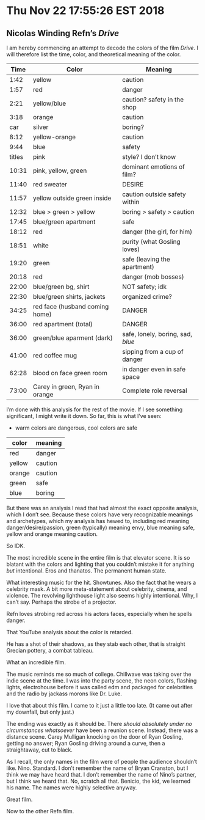 # Thu Nov 22 17:55:26 EST 2018
## Nicolas Winding Refn’s _Drive_

I am hereby commencing an attempt to decode the colors of the film _Drive_. I
will therefore list the time, color, and theoretical meaning of the color.

| Time   | Color                          | Meaning                           |
|--------|--------------------------------|-----------------------------------|
| 1:42   | yellow                         | caution                           |
| 1:57   | red                            | danger                            |
| 2:21   | yellow/blue                    | caution? safety in the shop       |
| 3:18   | orange                         | caution                           |
| car    | silver                         | boring?                           |
| 8:12   | yellow-orange                  | caution                           |
| 9:44   | blue                           | safety                            |
| titles | pink                           | style? I don’t know               |
| 10:31  | pink, yellow, green            | dominant emotions of film?        |
| 11:40  | red sweater                    | DESIRE                            |
| 11:57  | yellow outside green inside    | caution outside safety within     |
| 12:32  | blue > green > yellow          | boring > safety > caution         |
| 17:45  | blue/green apartment           | safe                              |
| 18:12  | red                            | danger (the girl, for him)        |
| 18:51  | white                          | purity (what Gosling loves)       |
| 19:20  | green                          | safe (leaving the apartment)      |
| 20:18  | red                            | danger (mob bosses)               |
| 22:00  | blue/green bg, shirt           | NOT safety; idk                   |
| 22:30  | blue/green shirts, jackets     | organized crime?                  |
| 34:25  | red face (husband coming home) | DANGER                            |
| 36:00  | red apartment (total)          | DANGER                            |
| 36:00  | green/blue aparment (dark)     | safe, lonely, boring, sad, _blue_ |
| 41:00  | red coffee mug                 | sipping from a cup of danger      |
| 62:28  | blood on face green room       | in danger even in safe space      |
| 73:00  | Carey in green, Ryan in orange | Complete role reversal            |

I’m done with this analysis for the rest of the movie. If I see something
significant, I might write it down. So far, this is what I’ve seen:

- warm colors are dangerous, cool colors are safe

| color  | meaning |
|--------|---------|
| red    | danger  |
| yellow | caution |
| orange | caution |
| green  | safe    |
| blue   | boring  |

But there was an analysis I read that had almost the exact opposite analysis,
which I don’t see. Because these colors have very recognizable meanings and
archetypes, which my analysis has hewed to, including red meaning
danger/desire/passion, green (typically) meaning envy, blue meaning safe, yellow
and orange meaning caution.

So IDK.

The most incredible scene in the entire film is that elevator scene. It is so
blatant with the colors and lighting that you couldn’t mistake it for anything
_but_ intentional. Eros and thanatos. The permanent human state.

What interesting music for the hit. Showtunes. Also the fact that he wears a
celebrity mask. A bit more meta-statement about celebrity, cinema, and violence.
The revolving lighthouse light also seems highly intentional. Why, I can’t say.
Perhaps the strobe of a projector.

Refn loves strobing red across his actors faces, especially when he spells
danger.

That YouTube analysis about the color is retarded.

He has a shot of their shadows, as they stab each other, that is straight
Grecian pottery, a combat tableau.

What an incredible film.

The music reminds me so much of college. Chillwave was taking over the indie
scene at the time. I was into the party scene, the neon colors, flashing lights,
electrohouse before it was called edm and packaged for celebrities and the
radio by jackass morons like Dr. Luke.

I love that about this film. I came to it just a little too late. (It came out
after my downfall, but only just.)

The ending was exactly as it should be. There _should absolutely under no
circumstances whatsoever_ have been a reunion scene. Instead, there was a
distance scene. Carey Mulligan knocking on the door of Ryan Gosling, getting no
answer; Ryan Gosling driving around a curve, then a straightaway, cut to black.

As I recall, the only names in the film were of people the audience shouldn’t
like. Nino. Standard. I don’t remember the name of Bryan Cranston, but I think
we may have heard that. I don’t remember the name of Nino’s partner, but I think
we heard that. No, scratch all that. Benicio, the kid, we learned his name. The
names were highly selective anyway.

Great film.

Now to the other Refn film.
